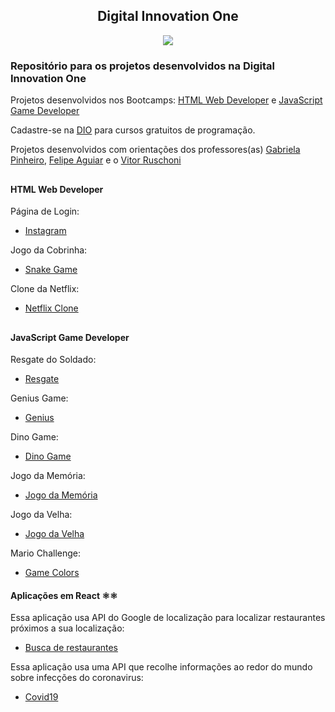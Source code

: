 <h2 align="center">Digital Innovation One</h2>

<p align="center">
  <img src="https://user-images.githubusercontent.com/71888055/117300953-7e07f700-ae50-11eb-8637-30714c1f9c0b.png">
</p>

<h3>Repositório para os projetos desenvolvidos na Digital Innovation One</h3>

Projetos desenvolvidos nos Bootcamps: [HTML Web Developer](https://digitalinnovation.one/bootcamps/html-web-developer) e [JavaScript Game Developer](https://digitalinnovation.one/bootcamps/javascript-game-developer)

Cadastre-se na [DIO](https://digitalinnovation.one/) para cursos gratuitos de programação.

Projetos desenvolvidos com orientações dos professores(as) [Gabriela Pinheiro](https://github.com/SpruceGabriela), [Felipe Aguiar](https://github.com/felipeAguiarCode) e o [Vitor Ruschoni](https://github.com/ruschoni02)

##

#### HTML Web Developer

Página de Login:

- [Instagram](https://athilas-silva.github.io/digital-innovation-one/instagram/index.html)

Jogo da Cobrinha:

- [Snake Game](https://athilas-silva.github.io/digital-innovation-one/cobrinha/index.html)

Clone da Netflix:

- [Netflix Clone](https://athilas-silva.github.io/digital-innovation-one/netflix/index.html)

##

#### JavaScript Game Developer

Resgate do Soldado:

- [Resgate](https://athilas-silva.github.io/digital-innovation-one/resgate-dio/index.html)

Genius Game:

- [Genius](https://athilas-silva.github.io/digital-innovation-one/genius-game/index.html)

Dino Game:

- [Dino Game](https://athilas-silva.github.io/digital-innovation-one/dino-game/index.html)

Jogo da Memória:

- [Jogo da Memória](https://athilas-silva.github.io/digital-innovation-one/jogo-da-memoria/index.html)

Jogo da Velha:
- [Jogo da Velha](https://athilas-silva.github.io/digital-innovation-one/jogo-da-velha/index.html)

Mario Challenge:
- [Game Colors](https://athilas-silva.github.io/digital-innovation-one/color-game/index.html)

#### Aplicações em React ⚛️⚛️

Essa aplicação usa API do Google de localização para localizar restaurantes próximos a sua localização:

- [Busca de restaurantes](https://github.com/Athilas-Silva/digital-innovation-one/tree/main/search-restaurant)

Essa aplicação usa uma API que recolhe informações ao redor do mundo sobre infecções do coronavirus:

- [Covid19](https://github.com/Athilas-Silva/digital-innovation-one/tree/main/covid19-world)
